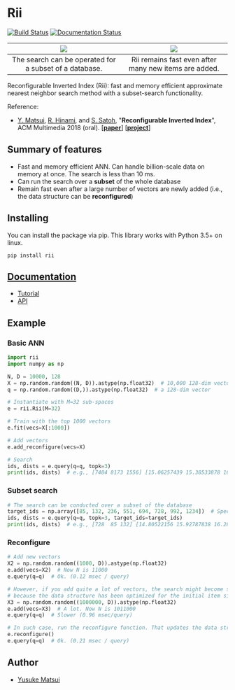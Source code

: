 # Rii

[![Build Status](https://travis-ci.org/matsui528/rii.svg?branch=master)](https://travis-ci.org/matsui528/rii)
[![Documentation Status](https://readthedocs.org/projects/rii/badge/?version=latest)](https://rii.readthedocs.io/en/latest/?badge=latest)


![](http://yusukematsui.me/project/rii/img/teaser1.png)  |  ![](http://yusukematsui.me/project/rii/img/teaser2.png)
:---:|:---:
The search can be operated for a subset of a database. | Rii remains fast even after many new items are added.



Reconfigurable Inverted Index (Rii): fast and memory efficient approximate nearest neighbor search method
with a subset-search functionality.

Reference:
- [Y. Matsui](http://yusukematsui.me/), [R. Hinami](http://www.satoh-lab.nii.ac.jp/member/hinami/), and [S. Satoh](http://research.nii.ac.jp/~satoh/index.html), "**Reconfigurable Inverted Index**", ACM Multimedia 2018 (oral). [**[paper](https://arxiv.org/pdf/1808.03969)**] [**[project](http://yusukematsui.me/project/rii/rii.html)**]

## Summary of features
- Fast and memory efficient ANN. Can handle billion-scale data on memory at once. The search is less than 10 ms.
- Can run the search over a **subset** of the whole database
- Remain fast even after a large number of vectors are newly added (i.e., the data structure can be **reconfigured**)


## Installing
You can install the package via pip. This library works with Python 3.5+ on linux.
```
pip install rii
```

## [Documentation](https://rii.readthedocs.io/en/latest/index.html)
- [Tutorial](https://rii.readthedocs.io/en/latest/source/tutorial.html)
- [API](https://rii.readthedocs.io/en/latest/source/api.html)

## Example

### Basic ANN

```python
import rii
import numpy as np

N, D = 10000, 128
X = np.random.random((N, D)).astype(np.float32)  # 10,000 128-dim vectors
q = np.random.random((D,)).astype(np.float32)  # a 128-dim vector

# Instantiate with M=32 sub-spaces
e = rii.Rii(M=32)

# Train with the top 1000 vectors
e.fit(vecs=X[:1000])

# Add vectors
e.add_reconfigure(vecs=X)

# Search
ids, dists = e.query(q=q, topk=3)
print(ids, dists)  # e.g., [7484 8173 1556] [15.06257439 15.38533878 16.16935158]
```

### Subset search

```python
# The search can be conducted over a subset of the database
target_ids = np.array([85, 132, 236, 551, 694, 728, 992, 1234])  # Specified by IDs
ids, dists = e.query(q=q, topk=3, target_ids=target_ids)
print(ids, dists)  # e.g., [728  85 132] [14.80522156 15.92787838 16.28690338]
```

### Reconfigure

```python
# Add new vectors
X2 = np.random.random((1000, D)).astype(np.float32)
e.add(vecs=X2)  # Now N is 11000
e.query(q=q)  # Ok. (0.12 msec / query)

# However, if you add quite a lot of vectors, the search might become slower
# because the data structure has been optimized for the initial item size (N=10000)
X3 = np.random.random((1000000, D)).astype(np.float32) 
e.add(vecs=X3)  # A lot. Now N is 1011000
e.query(q=q)  # Slower (0.96 msec/query)

# In such case, run the reconfigure function. That updates the data structure
e.reconfigure()
e.query(q=q)  # Ok. (0.21 msec / query)
```



## Author
- [Yusuke Matsui](http://yusukematsui.me)

